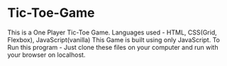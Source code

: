 # Tic-Toe-Game
This is a One Player Tic-Toe Game.
Languages used - HTML, CSS(Grid, Flexbox), JavaScript(vanilla)
This Game is built using only JavaScript.
To Run this program - Just clone these files on your computer and run with your browser on localhost.
